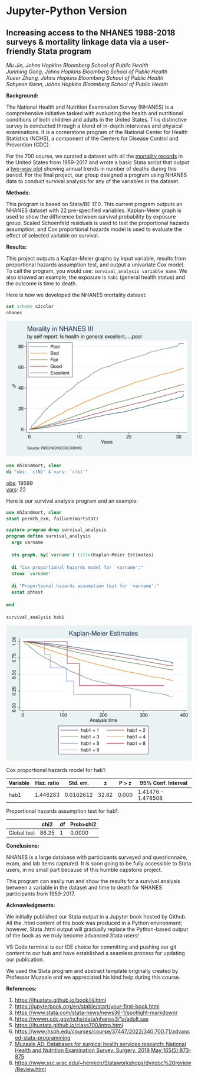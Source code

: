 # Jupyter-Python Version

## Increasing access to the NHANES 1988-2018 surveys & mortality linkage data via a user-friendly Stata program

*Mu Jin, Johns Hopkins Bloomberg School of Public Health*   
*Junming Gong, Johns Hopkins Bloomberg School of Public Health*   
*Xueer Zhang, Johns Hopkins Bloomberg School of Public Health*   
*Sohyeon Kwon, Johns Hopkins Bloomberg School of Public Health*   

**Background:**   

The National Health and Nutrition Examination Survey (NHANES) is a comprehensive initiative tasked with evaluating the health and nutritional conditions of both children and adults in the United States. This distinctive survey is conducted through a blend of in-depth interviews and physical examinations. It is a cornerstone program of the National Center for Health Statistics (NCHS), a component of the Centers for Disease Control and Prevention (CDC).  

For the 700 course, we curated a dataset with all the [mortality records](https://data.nber.org/mortality/) in the United States from 1959-2017 and wrote a basic Stata script that output a [two-way plot](https://jhustata.github.io/book/_downloads/9359d2ae4f8ad2efcfe2fd34e3547c35/mortality.png) showing annual trends in number of deaths during this period. For the final project, our group designed a program using NHANES data to conduct survival analysis for any of the variables in the dataset.

**Methods:** 

This program is based on Stata/BE 17.0. This current program outputs an NHANES dataset with 22 pre-specified variables. Kaplan-Meier graph is used to show the difference between survival probability by exposure group. Scaled Schoenfeld residuals is used to test the proportional hazards assumption, and Cox proportional hazards model is used to evaluate the effect of selected variable on survival.

**Results:** 

This project outputs a Kaplan-Meier graphs by input variable, results from proportional hazards assumption test, and output a univariate Cox model. To call the program, you would use: `survival_analysis variable name`. We also showed an example, the exposure is `hab1` (general health status) and the outcome is time to death.  

Here is how we developed the NHANES mortality dataset:
  
```stata
set scheme s2color
nhanes 
```  
![](Graph.svg)       
    
```stata
use nh3andmort, clear
di "obs: `c(N)' & vars: `c(k)'"
```
<u>obs</u>: 19599  
<u>vars</u>: 22   
  
Here is our survival analysis program and an example:  

```stata
use nh3andmort, clear  
stset permth_exm, failure(mortstat) 
```   

```stata
capture program drop survival_analysis
program define survival_analysis
  args varname
  
  sts graph, by(`varname') title(Kaplan-Meier Estimates)
  
  di "Cox proportional hazards model for `varname':"
  stcox `varname'
  
  di "Proportional hazards assumption test for `varname':"
  estat phtest
  
end

survival_analysis hab1  
```   
![](Graph1.svg)  

  
Cox proportional hazards model for hab1:

| Variable | Haz. ratio | Std. err. |    z    | P > z | 95% Conf. Interval |
|----------|------------|-----------|---------|-------|--------------------|
|   hab1   |  1.446283  | 0.0162612 | 32.82   | 0.000 | 1.41476 - 1.478508 |

Proportional hazards assumption test for hab1:  
  
|             |   chi2   | df | Prob>chi2 |
|-------------|----------|----|-----------|
| Global test |  86.25   |  1 |   0.0000  |

 


**Conclusions:** 

NHANES is a large database with participants surveyed and questionnaire, exam, and lab items captured. It is soon going to be fully accessible to Stata users, in no small part because of this humble capstone project.  

This program can easily run and show the results for a survival analysis between a variable in the dataset and time to death for NHANES participants from 1959-2017.  

**Acknowledgments:**
  
We initially published our Stata output in a Jupyter book hosted by Github. All the .html content of the book was produced in a Python environment; however, Stata .html output will gradually replace the Python-based output of the book as we truly become advanced Stata users!  

VS Code terminal is our IDE choice for committing and pushing our git content to our hub and have established a seamless process for updating our publication.  
  
We used the Stata program and abstract template originally created by Professor Muzaale and we appreciated his kind help during this course.

**References:**  

1. https://jhustata.github.io/book/jjj.html
2. https://jupyterbook.org/en/stable/start/your-first-book.html
3. https://www.stata.com/stata-news/news36-1/spotlight-markdown/
4. https://wwwn.cdc.gov/nchs/data/nhanes3/1a/adult.sas
5. https://jhustata.github.io/class700/intro.html
6. https://www.jhsph.edu/courses/course/37447/2022/340.700.71/advanced-stata-programming
7. [Muzaale AD. Databases for surgical health services research: National Health and Nutrition Examination Survey. Surgery. 2019 May;165(5):873-875](https://www.surgjournal.com/article/S0039-6060(18)30076-X/fulltext)
8. https://www.ssc.wisc.edu/~hemken/Stataworkshops/dyndoc%20review/Review.html
